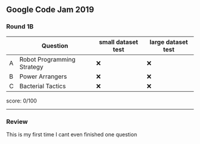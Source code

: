 Google Code Jam 2019
---

### Round 1B

| | Question | small dataset test | large dataset test
| --- | --- | --- | --- |
| A | Robot Programming Strategy | ❌ | ❌ |
| B | Power Arrangers | ❌ | ❌ |
| C | Bacterial Tactics | ❌ | ❌ |

score: 0/100

---

### Review

This is my first time I cant even finished one question